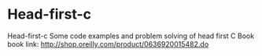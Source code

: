 # Head-first-c
Head-first-c  Some code examples and problem solving of head first C Book  book link: http://shop.oreilly.com/product/0636920015482.do
